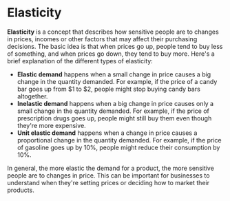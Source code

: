 # Elasticity

**Elasticity** is a concept that describes how sensitive people are to changes in prices, incomes or other factors that may affect their purchasing decisions. The basic idea is that when prices go up, people tend to buy less of something, and when prices go down, they tend to buy more. Here's a brief explanation of the different types of elasticity:

  * **Elastic demand** happens when a small change in price causes a big change in the quantity demanded. For example, if the price of a candy bar goes up from $1 to $2, people might stop buying candy bars altogether.
  * **Inelastic demand** happens when a big change in price causes only a small change in the quantity demanded. For example, if the price of prescription drugs goes up, people might still buy them even though they're more expensive.
  * **Unit elastic demand** happens when a change in price causes a proportional change in the quantity demanded. For example, if the price of gasoline goes up by 10%, people might reduce their consumption by 10%. 

In general, the more elastic the demand for a product, the more sensitive people are to changes in price. This can be important for businesses to understand when they're setting prices or deciding how to market their products.
